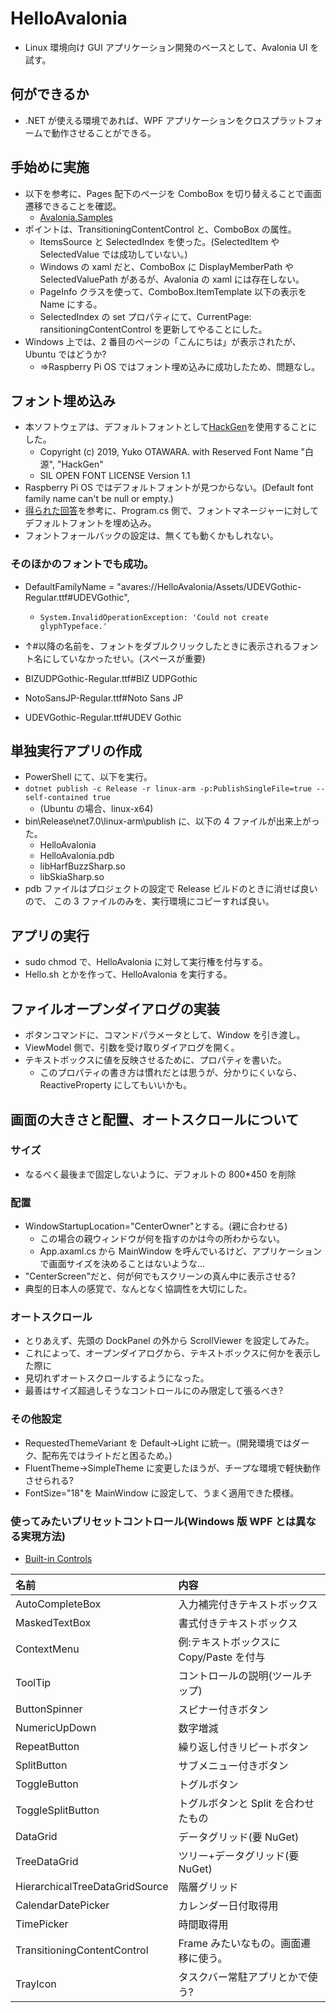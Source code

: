 # HelloAvalonia

- Linux 環境向け GUI アプリケーション開発のベースとして、Avalonia UI を試す。

## 何ができるか

- .NET が使える環境であれば、WPF アプリケーションをクロスプラットフォームで動作させることができる。

## 手始めに実施

- 以下を参考に、Pages 配下のページを ComboBox を切り替えることで画面遷移できることを確認。
  - [Avalonia.Samples](https://github.com/AvaloniaUI/Avalonia.Samples/tree/main/src/Avalonia.Samples/Routing/BasicViewLocatorSample)
- ポイントは、TransitioningContentControl と、ComboBox の属性。
  - ItemsSource と SelectedIndex を使った。(SelectedItem や SelectedValue では成功していない。)
  - Windows の xaml だと、ComboBox に DisplayMemberPath や SelectedValuePath があるが、Avalonia の xaml には存在しない。
  - PageInfo クラスを使って、ComboBox.ItemTemplate 以下の表示を Name にする。
  - SelectedIndex の set プロパティにて、CurrentPage: ransitioningContentControl を更新してやることにした。
- Windows 上では、2 番目のページの「こんにちは」が表示されたが、Ubuntu ではどうか?
  - =>Raspberry Pi OS ではフォント埋め込みに成功したため、問題なし。

## フォント埋め込み

- 本ソフトウェアは、デフォルトフォントとして[HackGen](https://github.com/yuru7/HackGen)を使用することにした。
  - Copyright (c) 2019, Yuko OTAWARA. with Reserved Font Name "白源", "HackGen"
  - SIL OPEN FONT LICENSE Version 1.1
- Raspberry Pi OS ではデフォルトフォントが見つからない。(Default font family name can't be null or empty.)
- [得られた回答](https://github.com/AvaloniaUI/Avalonia/issues/11084)を参考に、Program.cs 側で、フォントマネージャーに対してデフォルトフォントを埋め込み。
- フォントフォールバックの設定は、無くても動くかもしれない。

### そのほかのフォントでも成功。

- DefaultFamilyName = "avares://HelloAvalonia/Assets/UDEVGothic-Regular.ttf#UDEVGothic",
  - `System.InvalidOperationException: 'Could not create glyphTypeface.'`
- ↑#以降の名前を、フォントをダブルクリックしたときに表示されるフォント名にしていなかったせい。(スペースが重要)

- BIZUDPGothic-Regular.ttf#BIZ UDPGothic
- NotoSansJP-Regular.ttf#Noto Sans JP
- UDEVGothic-Regular.ttf#UDEV Gothic

## 単独実行アプリの作成

- PowerShell にて、以下を実行。
- `dotnet publish -c Release -r linux-arm -p:PublishSingleFile=true --self-contained true`
  - (Ubuntu の場合、linux-x64)
- bin\Release\net7.0\linux-arm\publish に、以下の 4 ファイルが出来上がった。
  - HelloAvalonia
  - HelloAvalonia.pdb
  - libHarfBuzzSharp.so
  - libSkiaSharp.so
- pdb ファイルはプロジェクトの設定で Release ビルドのときに消せば良いので、
  この 3 ファイルのみを、実行環境にコピーすれば良い。

## アプリの実行

- sudo chmod で、HelloAvalonia に対して実行権を付与する。
- Hello.sh とかを作って、HelloAvalonia を実行する。

## ファイルオープンダイアログの実装

- ボタンコマンドに、コマンドパラメータとして、Window を引き渡し。
- ViewModel 側で、引数を受け取りダイアログを開く。
- テキストボックスに値を反映させるために、プロパティを書いた。
  - このプロパティの書き方は慣れだとは思うが、分かりにくいなら、ReactiveProperty にしてもいいかも。

## 画面の大きさと配置、オートスクロールについて

### サイズ

- なるべく最後まで固定しないように、デフォルトの 800\*450 を削除

### 配置

- WindowStartupLocation="CenterOwner"とする。(親に合わせる)
  - この場合の親ウィンドウが何を指すのかは今の所わからない。
  - App.axaml.cs から MainWindow を呼んでいるけど、アプリケーションで画面サイズを決めることはないような...
- "CenterScreen"だと、何が何でもスクリーンの真ん中に表示させる?
- 典型的日本人の感覚で、なんとなく協調性を大切にした。

### オートスクロール

- とりあえず、先頭の DockPanel の外から ScrollViewer を設定してみた。
- これによって、オープンダイアログから、テキストボックスに何かを表示した際に
- 見切れずオートスクロールするようになった。
- 最善はサイズ超過しそうなコントロールにのみ限定して張るべき?

### その他設定

- RequestedThemeVariant を Default→Light に統一。(開発環境ではダーク、配布先ではライトだと困るため。)
- FluentTheme→SimpleTheme に変更したほうが、チープな環境で軽快動作させられる?
- FontSize="18"を MainWindow に設定して、うまく適用できた模様。

### 使ってみたいプリセットコントロール(Windows 版 WPF とは異なる実現方法)

- [Built-in Controls](https://docs.avaloniaui.net/docs/next/reference/controls/)

| 名前                           | 内容                                    |
| :----------------------------- | :-------------------------------------- |
| AutoCompleteBox                | 入力補完付きテキストボックス            |
| MaskedTextBox                  | 書式付きテキストボックス                |
| ContextMenu                    | 例:テキストボックスに Copy/Paste を付与 |
| ToolTip                        | コントロールの説明(ツールチップ)        |
| ButtonSpinner                  | スピナー付きボタン                      |
| NumericUpDown                  | 数字増減                                |
| RepeatButton                   | 繰り返し付きリピートボタン              |
| SplitButton                    | サブメニュー付きボタン                  |
| ToggleButton                   | トグルボタン                            |
| ToggleSplitButton              | トグルボタンと Split を合わせたもの     |
| DataGrid                       | データグリッド(要 NuGet)                |
| TreeDataGrid                   | ツリー+データグリッド(要 NuGet)         |
| HierarchicalTreeDataGridSource | 階層グリッド                            |
| CalendarDatePicker             | カレンダー日付取得用                    |
| TimePicker                     | 時間取得用                              |
| TransitioningContentControl    | Frame みたいなもの。画面遷移に使う。    |
| TrayIcon                       | タスクバー常駐アプリとかで使う?         |
